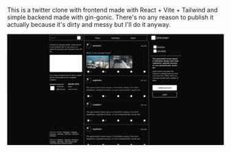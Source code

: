 This is a twitter clone with frontend made with React + Vite + Tailwind and simple backend made with gin-gonic. There's no any reason to publish it actually because it's dirty and messy but I'll do it anyway.

![screenshot](./public/Screenshot_20250622_102156.jpg)
